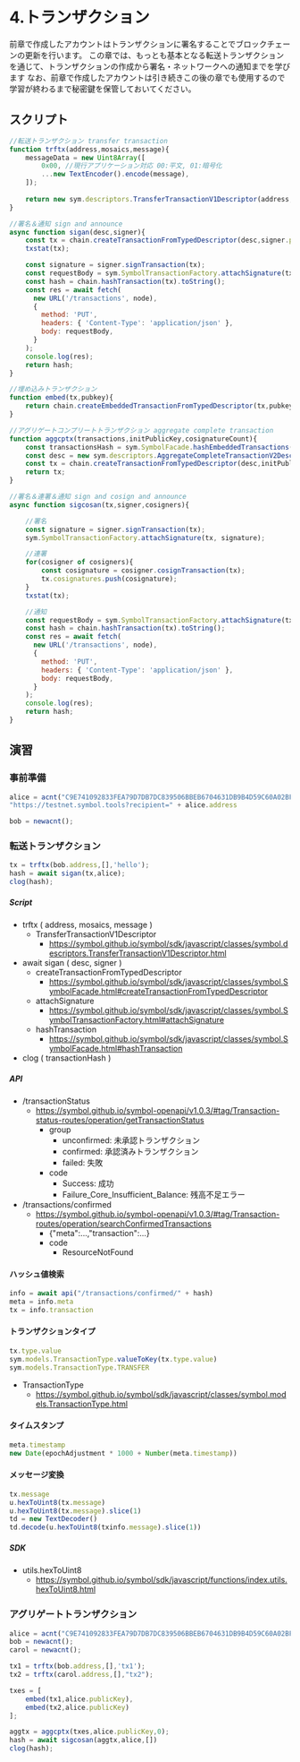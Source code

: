 # 4.トランザクション

前章で作成したアカウントはトランザクションに署名することでブロックチェーンの更新を行います。
この章では、もっとも基本となる転送トランザクションを通じて、トランザクションの作成から署名・ネットワークへの通知までを学びます
なお、前章で作成したアカウントは引き続きこの後の章でも使用するので学習が終わるまで秘密鍵を保管しておいてください。

## スクリプト
```js
//転送トランザクション transfer transaction
function trftx(address,mosaics,message){
    messageData = new Uint8Array([
        0x00, //現行アプリケーション対応 00:平文, 01:暗号化
        ...new TextEncoder().encode(message),
    ]);
    
    return new sym.descriptors.TransferTransactionV1Descriptor(address,mosaics,messageData);
}

//署名＆通知 sign and announce
async function sigan(desc,signer){
    const tx = chain.createTransactionFromTypedDescriptor(desc,signer.publicKey,feeMultiplier,add2Hours);
    txstat(tx);

    const signature = signer.signTransaction(tx);
    const requestBody = sym.SymbolTransactionFactory.attachSignature(tx, signature);
    const hash = chain.hashTransaction(tx).toString();
    const res = await fetch(
      new URL('/transactions', node),
      {
        method: 'PUT',
        headers: { 'Content-Type': 'application/json' },
        body: requestBody,
      }
    );
    console.log(res);
    return hash;
}

//埋め込みトランザクション
function embed(tx,pubkey){
    return chain.createEmbeddedTransactionFromTypedDescriptor(tx,pubkey);
}

//アグリゲートコンプリートトランザクション aggregate complete transaction
function aggcptx(transactions,initPublicKey,cosignatureCount){
    const transactionsHash = sym.SymbolFacade.hashEmbeddedTransactions(transactions);
    const desc = new sym.descriptors.AggregateCompleteTransactionV2Descriptor(transactionsHash,transactions,[]);
    const tx = chain.createTransactionFromTypedDescriptor(desc,initPublicKey,feeMultiplier,add2Hours,cosignatureCount);
    return tx;
}

//署名＆連署＆通知 sign and cosign and announce
async function sigcosan(tx,signer,cosigners){

    //署名
    const signature = signer.signTransaction(tx);
    sym.SymbolTransactionFactory.attachSignature(tx, signature);

    //連署
    for(cosigner of cosigners){
        const cosignature = cosigner.cosignTransaction(tx);
        tx.cosignatures.push(cosignature);
    }
    txstat(tx);

    //通知
    const requestBody = sym.SymbolTransactionFactory.attachSignature(tx, tx.signature);
    const hash = chain.hashTransaction(tx).toString();
    const res = await fetch(
      new URL('/transactions', node),
      {
        method: 'PUT',
        headers: { 'Content-Type': 'application/json' },
        body: requestBody,
      }
    );
    console.log(res);
    return hash;
}


```

## 演習

### 事前準備
```js
alice = acnt("C9E741092833FEA79D7DB7DC839506BBEB6704631DB9B4D59C60A02BF6B0200C");
"https://testnet.symbol.tools?recipient=" + alice.address

bob = newacnt();
```
### 転送トランザクション
```js
tx = trftx(bob.address,[],'hello');
hash = await sigan(tx,alice);
clog(hash);
```

##### Script
- trftx ( address, mosaics, message )
    - TransferTransactionV1Descriptor
        - https://symbol.github.io/symbol/sdk/javascript/classes/symbol.descriptors.TransferTransactionV1Descriptor.html
- await sigan ( desc, signer )
    - createTransactionFromTypedDescriptor
        - https://symbol.github.io/symbol/sdk/javascript/classes/symbol.SymbolFacade.html#createTransactionFromTypedDescriptor
    - attachSignature
        - https://symbol.github.io/symbol/sdk/javascript/classes/symbol.SymbolTransactionFactory.html#attachSignature
    - hashTransaction
        - https://symbol.github.io/symbol/sdk/javascript/classes/symbol.SymbolFacade.html#hashTransaction
- clog ( transactionHash )

##### API
- /transactionStatus
    - https://symbol.github.io/symbol-openapi/v1.0.3/#tag/Transaction-status-routes/operation/getTransactionStatus
        - group
            - unconfirmed: 未承認トランザクション
            - confirmed: 承認済みトランザクション
            - failed: 失敗
        - code
            - Success: 成功
            - Failure_Core_Insufficient_Balance: 残高不足エラー
- /transactions/confirmed
    - https://symbol.github.io/symbol-openapi/v1.0.3/#tag/Transaction-routes/operation/searchConfirmedTransactions
        - {"meta":...,"transaction":...}
        - code
            - ResourceNotFound


#### ハッシュ値検索
```js
info = await api("/transactions/confirmed/" + hash)
meta = info.meta
tx = info.transaction
```

#### トランザクションタイプ
```js
tx.type.value
sym.models.TransactionType.valueToKey(tx.type.value)
sym.models.TransactionType.TRANSFER
```

- TransactionType
    - https://symbol.github.io/symbol/sdk/javascript/classes/symbol.models.TransactionType.html

#### タイムスタンプ
```js
meta.timestamp
new Date(epochAdjustment * 1000 + Number(meta.timestamp))
```

#### メッセージ変換
```js
tx.message
u.hexToUint8(tx.message)
u.hexToUint8(tx.message).slice(1)
td = new TextDecoder()
td.decode(u.hexToUint8(txinfo.message).slice(1))
```

##### SDK
- utils.hexToUint8
  - https://symbol.github.io/symbol/sdk/javascript/functions/index.utils.hexToUint8.html 

### アグリゲートトランザクション
```js
alice = acnt("C9E741092833FEA79D7DB7DC839506BBEB6704631DB9B4D59C60A02BF6B0200C");
bob = newacnt();
carol = newacnt();

tx1 = trftx(bob.address,[],'tx1');
tx2 = trftx(carol.address,[],"tx2");

txes = [
    embed(tx1,alice.publicKey),
    embed(tx2,alice.publicKey)
];

aggtx = aggcptx(txes,alice.publicKey,0);
hash = await sigcosan(aggtx,alice,[])
clog(hash);
```
